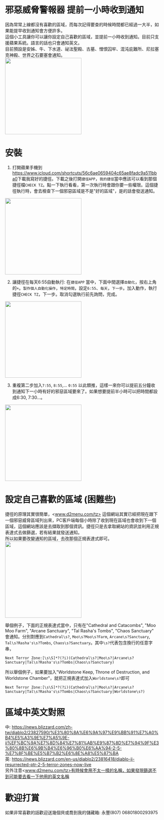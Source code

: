 # 邪惡威脅警報器 提前一小時收到通知
因為常常上線都沒有喜歡的區域，而每次記得要查的時候時間都已經過一大半，如果能提早收到通知會方便許多。  
這個小工具讓你可以讓你設定自己喜歡的區域，並提前一小時收到通知。目前只支援蘋果系統。語言的話也只會通知英文。  
目前預設是安姊、牛、下水道、祕法聖殿、古墓、憎恨囚牢、混沌庇難所、尼拉塞克神殿、世界之石要塞會通知。  
<img src='notification-sample.jpg' width='250'>

# 安裝
1. 打開蘋果手機到<https://www.icloud.com/shortcuts/56c6ae0659404c65ae8fadc9a511bba0>下載我寫好的捷徑。下載之後打開`捷徑APP`，`我的捷徑`當中應該可以看到那個捷徑檔`CHECK TZ`。點一下執行看看，第一次執行時會跟你要一些權限。這個捷徑執行時，會去檢查下一個邪惡區域是不是"好的區域"，是的話會發送通知。  
<img src='get-shortcus.jpg' width='250'>

2. 讓捷徑在每天6:55自動執行: 在`捷徑APP` 當中，下面中間選擇`自動化`，按右上角的`+`。`製作個人自動化操作`，`特定時間`，設定`6:55`、`每天`，`下一步`。加入動作，執行捷徑`CHECK TZ`，下一步。取消勾選執行前先詢問，完成。  
<img src='automate-shortcut.jpg' width='250'>

3. 重複第二步加入`7:55`, `8:55`,... `0:55` 以此類推，這樣一來你可以提前五分鐘收到通知下一小時有好的邪惡區域要來了。如果想要提前半小時可以把時間都設成6:30, 7:30...。  
<img src='automate-shortcut-2.jpg' width='250'>

# 設定自己喜歡的區域 (困難些)
捷徑的原理其實很簡單，<www.d2menu.com/tz> 這個網站其實已經把現在跟下一個邪惡威脅區域列出來，PC客戶端每個小時除了收到現在區域也會收到下一個區域，這個網站應該是去擷取到那個資訊。捷徑只是去拿取網站的資訊並利用正規表達式去做篩選，若有結果就發送通知。  
所以如果要改變通知的區域，去改那個正規表達式即可。  
<img src='shortcut-content.jpg' width='250'>  

舉個例子，下面的正規表達式當中，只有在"Cathedral and Catacombs", "Moo Moo Farm", "Arcane Sanctuary", "Tal Rasha's Tombs", "Chaos Sanctuary" 會通知。分別對應到`Cathedral\s?`, `Moo\s?Moo\s?Farm`, `Arcane\s?Sanctuary`, `Tal\s?Rasha's\s?Tombs`, `Chaos\s?Sanctuary`。其中`\s?`代表包含換行的任意字串，
```
Next Terror Zone:[\s\S]*?(?i)(Cathedral\s?|Moo\s?|Arcane\s?Sanctuary|Tal\s?Rasha's\s?Tombs|Chaos\s?Sanctuary)
```
所以舉個例子，如果要加入"Worldstone Keep, Throne of Destruction, and Worldstone Chamber"，就把正規表達式加入`Worldstone\s?`即可
```
Next Terror Zone:[\s\S]*?(?i)(Cathedral\s?|Moo\s?|Arcane\s?Sanctuary|Tal\s?Rasha's\s?Tombs|Chaos\s?Sanctuary|Worldstone\s?)
```

# 區域中英文對照
中: <https://news.blizzard.com/zh-tw/diablo2/23827590/%E3%80%8A%E6%9A%97%E9%BB%91%E7%A0%B4%E5%A3%9E%E7%A5%9E-ii%EF%BC%9A%E7%8D%84%E7%81%AB%E9%87%8D%E7%94%9F%E3%80%8B%E6%9B%B4%E6%96%B0%E6%AA%94-2-5-%E7%8F%BE%E5%B7%B2%E6%8E%A8%E5%87%BA>  
英: <https://news.blizzard.com/en-us/diablo2/23816418/diablo-ii-resurrected-ptr-2-5-terror-zones-now-live>  
另外注意<www.d2menu.com/tz>有時候會用不太一樣的名稱，如果發現篩選不到可能要去看一下他用的英文名稱


# 歡迎打賞
如果非常喜歡的話歡迎送幾個貝或喬到我的儲藏箱: 永豐(807) 06801800293975
